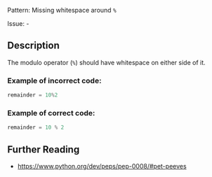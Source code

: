 Pattern: Missing whitespace around `%`

Issue: -

## Description

The modulo operator (`%`) should have whitespace on either side of it.

### Example of **incorrect** code:

```python
remainder = 10%2
```

### Example of **correct** code:

```python
remainder = 10 % 2
```

## Further Reading

* https://www.python.org/dev/peps/pep-0008/#pet-peeves